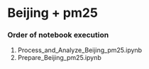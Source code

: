 # Beijing + pm25


### Order of notebook execution

1. Process_and_Analyze_Beijing_pm25.ipynb
1. Prepare_Beijing_pm25.ipynb
